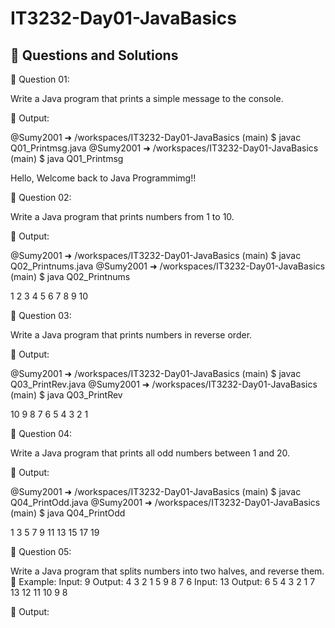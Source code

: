 # IT3232-Day01-JavaBasics
## 📝 Questions and Solutions
📌 Question 01:

Write a Java program that prints a simple message to the console.

📸 Output:

@Sumy2001 ➜ /workspaces/IT3232-Day01-JavaBasics (main) $ javac Q01_Printmsg.java
@Sumy2001 ➜ /workspaces/IT3232-Day01-JavaBasics (main) $ java Q01_Printmsg

Hello, Welcome back to Java Programmimg!!

📌 Question 02:

Write a Java program that prints numbers from 1 to 10.

📸 Output: 

@Sumy2001 ➜ /workspaces/IT3232-Day01-JavaBasics (main) $ javac Q02_Printnums.java
@Sumy2001 ➜ /workspaces/IT3232-Day01-JavaBasics (main) $ java Q02_Printnums

1 
2 
3 
4 
5 
6 
7 
8 
9 
10 

📌 Question 03:

Write a Java program that prints numbers in reverse order.

📸 Output:

@Sumy2001 ➜ /workspaces/IT3232-Day01-JavaBasics (main) $ javac Q03_PrintRev.java
@Sumy2001 ➜ /workspaces/IT3232-Day01-JavaBasics (main) $ java Q03_PrintRev

10 
9 
8 
7 
6 
5 
4 
3 
2 
1 

📌 Question 04:

Write a Java program that prints all odd numbers between 1 and 20.

📸 Output:

@Sumy2001 ➜ /workspaces/IT3232-Day01-JavaBasics (main) $ javac Q04_PrintOdd.java
@Sumy2001 ➜ /workspaces/IT3232-Day01-JavaBasics (main) $ java Q04_PrintOdd

1
3
5
7
9
11
13
15
17
19

📌 Question 05:

Write a Java program that splits numbers into two halves, and reverse them. 
🔹 Example: 
Input: 9 
Output: 4 3 2 1 5 9 8 7 6 
Input: 13 
Output: 6 5 4 3 2 1 7 13 12 11 10 9 8

📸 Output:

